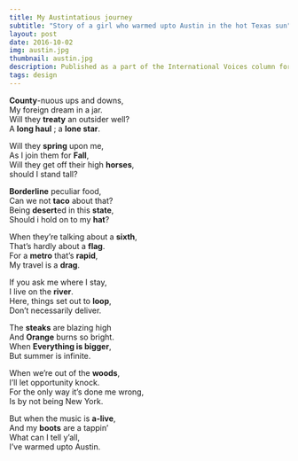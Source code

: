 ```yaml
---
title: My Austintatious journey
subtitle: "Story of a girl who warmed upto Austin in the hot Texas sun" 
layout: post
date: 2016-10-02
img: austin.jpg
thumbnail: austin.jpg
description: Published as a part of the International Voices column for the International Students and Services Blog at UT Austin
tags: design
---
```


**County**-nuous ups and downs,  
My foreign dream in a jar.  
Will they **treaty** an outsider well?  
A **long haul** ; a **lone star**.

Will they **spring** upon me,  
As I join them for **Fall**,  
Will they get off their high **horses**,  
should I stand tall?

**Borderline** peculiar food,  
Can we not **taco** about that?  
Being **desert**ed in this **state**,  
Should i hold on to my **hat**?

When they’re talking about a **sixth**,  
That’s hardly about a **flag**.  
For a **metro** that’s **rapid**,  
My travel is a **drag**.

If you ask me where I stay,  
I live on the **river**.  
Here, things set out to **loop**,  
Don’t necessarily deliver.

The **steaks** are blazing high    
And **Orange** burns so bright.  
When **Everything is bigger**,  
But summer is infinite.

When we’re out of the **woods**,  
I’ll let opportunity knock.  
For the only way it’s done me wrong,  
Is by not being New York.

But when the music is **a-live**,  
And my **boots** are a tappin’  
What can I tell y’all,  
I’ve warmed upto Austin.
